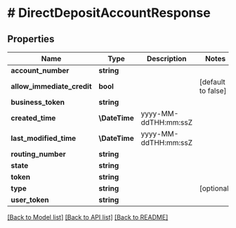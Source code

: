 # # DirectDepositAccountResponse

## Properties

Name | Type | Description | Notes
------------ | ------------- | ------------- | -------------
**account_number** | **string** |  |
**allow_immediate_credit** | **bool** |  | [default to false]
**business_token** | **string** |  |
**created_time** | **\DateTime** | yyyy-MM-ddTHH:mm:ssZ |
**last_modified_time** | **\DateTime** | yyyy-MM-ddTHH:mm:ssZ |
**routing_number** | **string** |  |
**state** | **string** |  |
**token** | **string** |  |
**type** | **string** |  | [optional]
**user_token** | **string** |  |

[[Back to Model list]](../../README.md#models) [[Back to API list]](../../README.md#endpoints) [[Back to README]](../../README.md)
